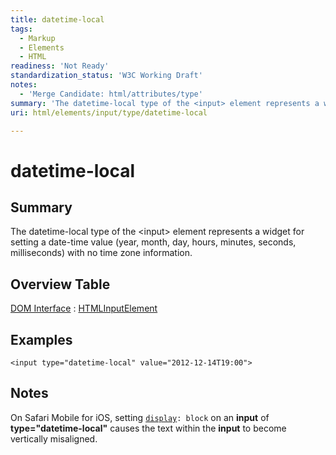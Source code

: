 ```yaml
---
title: datetime-local
tags:
  - Markup
  - Elements
  - HTML
readiness: 'Not Ready'
standardization_status: 'W3C Working Draft'
notes:
  - 'Merge Candidate: html/attributes/type'
summary: 'The datetime-local type of the <input> element represents a widget for setting a date-time value (year, month, day, hours, minutes, seconds, milliseconds) with no time zone information.'
uri: html/elements/input/type/datetime-local

---
```

# datetime-local

## Summary

The datetime-local type of the \<input\> element represents a widget for setting a date-time value (year, month, day, hours, minutes, seconds, milliseconds) with no time zone information.

## Overview Table

[DOM Interface](/dom/interface)
:   [HTMLInputElement](/dom/HTMLInputElement)

## Examples

``` {.html}
<input type="datetime-local" value="2012-12-14T19:00">
```

## Notes

On Safari Mobile for iOS, setting [`display`](/css/properties/display)`: block` on an **input** of **type="datetime-local"** causes the text within the **input** to become vertically misaligned.

